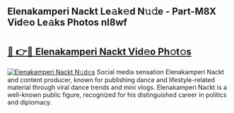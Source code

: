 ## Elenakamperi Nackt Le𝚊k𝚎d N𝚞𝚍e - Part-M8X Vid𝚎o Le𝚊ks Photos nI8wf

# <h2><a href="http://fb8kbx.evod.top/?m=Elenakamperi+Nackt">🔗 👉🔴 Elenakamperi Nackt Vid𝚎o Ph𝚘t𝚘s</a></h2>

[![Elenakamperi Nackt N𝚞d𝚎s](https://i.imgur.com/8V9OHl7.gif)](http://fb8kbx.evod.top/?m=Elenakamperi+Nackt)
Social media sensation Elenakamperi Nackt and content producer, known for publishing dance and lifestyle-related material through viral dance trends and mini vlogs. Elenakamperi Nackt is a well-known public figure, recognized for his distinguished career in politics and diplomacy. 
